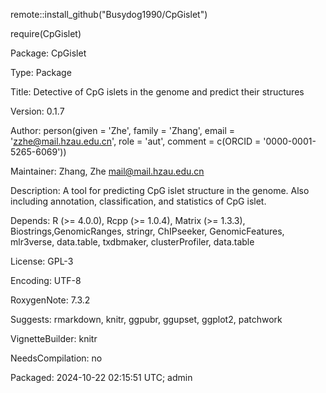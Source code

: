 remote::install_github("Busydog1990/CpGislet")

require(CpGislet)


Package: CpGislet

Type: Package

Title: Detective of CpG islets in the genome and predict their structures

Version: 0.1.7

Author: person(given = 'Zhe', family = 'Zhang', email = 'zzhe@mail.hzau.edu.cn', 
               role = 'aut', comment = c(ORCID = '0000-0001-5265-6069'))
               
Maintainer: Zhang, Zhe <mail@mail.hzau.edu.cn>

Description: A tool for predicting CpG islet structure in the genome. Also including annotation, classification, and statistics of CpG islet.

Depends: R (>= 4.0.0), Rcpp (>= 1.0.4), Matrix (>= 1.3.3), Biostrings,GenomicRanges, stringr, ChIPseeker, GenomicFeatures, mlr3verse, data.table, txdbmaker, clusterProfiler, data.table

License: GPL-3

Encoding: UTF-8

RoxygenNote: 7.3.2

Suggests: rmarkdown, knitr, ggpubr, ggupset, ggplot2, patchwork

VignetteBuilder: knitr

NeedsCompilation: no

Packaged: 2024-10-22 02:15:51 UTC; admin
